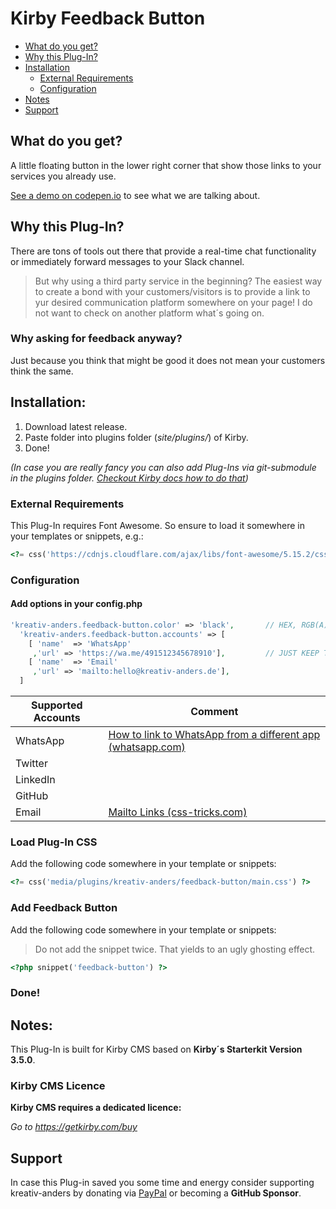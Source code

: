 # Kirby Feedback Button

* [What do you get?](#what-do-you-get)
* [Why this Plug-In?](#why-this-plug-in)
* [Installation](#installation)
    * [External Requirements](#external-requirements)
    * [Configuration](#configuration)
* [Notes](#notes)
* [Support](#support)  

## What do you get?
A little floating button in the lower right corner that show those links to your services you already use.

[See a demo on codepen.io](https://codepen.io/Manuel-Steinberg/pen/MWbJLWm) to see what we are talking about.

## Why this Plug-In?
There are tons of tools out there that provide a real-time chat functionality or immediately forward messages to your Slack channel. 

>But why using a third party service in the beginning? 
>The easiest way to create a bond with your customers/visitors is to provide a link to yur desired communication platform somewhere on your page! I do not want to check on another platform what´s going on.

### Why asking for feedback anyway?
Just because you think that might be good it does not mean your customers think the same. 

## Installation:
1. Download latest release.
2. Paste folder into plugins folder (*site/plugins/*) of Kirby.
3. Done!

*(In case you are really fancy you can also add Plug-Ins via git-submodule in the plugins folder. [Checkout Kirby docs how to do that](https://getkirby.com/docs/cookbook/setup/git#setting-up-kirby-as-a-git-submodule))*

### External Requirements
This Plug-In requires Font Awesome. 
So ensure to load it somewhere in your templates or snippets, e.g.:

````php
<?= css('https://cdnjs.cloudflare.com/ajax/libs/font-awesome/5.15.2/css/all.min.css') ?>
````

### Configuration

#### Add options in your config.php
````php
'kreativ-anders.feedback-button.color' => 'black',       // HEX, RGB(A), COLOR ... WHATEVER YOU DESIRE
  'kreativ-anders.feedback-button.accounts' => [
    [ 'name'  => 'WhatsApp'
     ,'url' => 'https://wa.me/491512345678910'],         // JUST KEEP THE CORRECT URLs IN MIND
    [ 'name'  => 'Email'
     ,'url' => 'mailto:hello@kreativ-anders.de'],
  ]
````

**Supported Accounts** | **Comment**
---- | ----
WhatsApp | [How to link to WhatsApp from a different app (whatsapp.com)](https://faq.whatsapp.com/iphone/how-to-link-to-whatsapp-from-a-different-app/)
Twitter | 
LinkedIn | 
GitHub | 
Email | [Mailto Links (css-tricks.com)](https://css-tricks.com/snippets/html/mailto-links/)

### Load Plug-In CSS 
Add the following code somewhere in your template or snippets:

````php
<?= css('media/plugins/kreativ-anders/feedback-button/main.css') ?>
````

### Add Feedback Button
Add the following code somewhere in your template or snippets:

> Do not add the snippet twice. That yields to an ugly ghosting effect. 

````php
<?php snippet('feedback-button') ?>
````

### Done!

## Notes:
This Plug-In is built for Kirby CMS based on **Kirby´s Starterkit Version 3.5.0**. 

### Kirby CMS Licence 
**Kirby CMS requires a dedicated licence:**

*Go to https://getkirby.com/buy*

## Support

In case this Plug-in saved you some time and energy consider supporting kreativ-anders by donating via [PayPal](https://paypal.me/kreativanders) or becoming a **GitHub Sponsor**.
